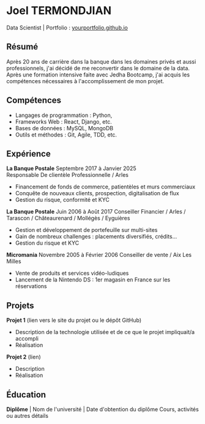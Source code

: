 # Joel TERMONDJIAN
 Data Scientist | Portfolio : [ yourportfolio.github.io ]( https://yourportfolio.github.io ) 

## Résumé
 Après 20 ans de carrière dans la banque dans les domaines privés et aussi professionnels, j'ai décidé de me reconvertir dans le domaine de la data.
 Après une formation intensive faite avec Jedha Bootcamp, j'ai acquis les compétences nécessaires à l'accomplissement de mon projet. 

## Compétences 
- Langages de programmation : Python, 
- Frameworks Web : React, Django, etc. 
- Bases de données : MySQL, MongoDB 
- Outils et méthodes : Git, Agile, TDD, etc. 

## Expérience 
**La Banque Postale** Septembre 2017 à Janvier 2025    
Responsable De clientèle Professionnelle / Arles
- Financement de fonds de commerce, patientèles et murs commerciaux
- Conquête de nouveaux clients, prospection, digitalisation de flux
- Gestion du risque, conformité et KYC

**La Banque Postale** Juin 2006 à Août 2017 
Conseiller Financier / Arles / Tarascon / Châteaurenard / Mollégès / Eyguières
- Gestion et développement de portefeuille sur multi-sites
- Gain de nombreux challenges : placements diversifiés, crédits...
- Gestion du risque et KYC

**Micromania** Novembre 2005 à Février 2006
Conseiller de vente / Aix Les Milles
- Vente de produits et services vidéo-ludiques
- Lancement de la Nintendo DS : 1er magasin en France sur les réservations

## Projets 
**Projet 1** (lien vers le site du projet ou le dépôt GitHub)   
- Description de la technologie utilisée et de ce que le projet impliquait/a accompli 
- Réalisation 

**Projet 2** (lien) 
- Description 
- Réalisation 

## Éducation 
**Diplôme** | Nom de l'université | Date d'obtention du diplôme 
Cours, activités ou autres détails
